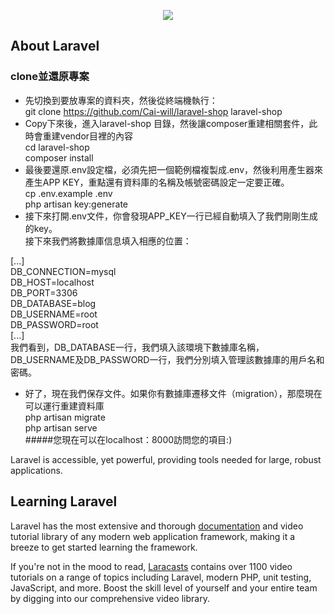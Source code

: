 <p align="center"><img src="https://laravel.com/assets/img/components/logo-laravel.svg"></p>

## About Laravel

<h3>clone並還原專案</h3>

- 先切換到要放專案的資料夾，然後從終端機執行：<br>
git clone https://github.com/Cai-will/laravel-shop laravel-shop 
- Copy下來後，進入laravel-shop 目錄，然後讓composer重建相關套件，此時會重建vendor目裡的內容<br>
cd laravel-shop<br>
composer install
- 最後要還原.env設定檔，必須先把一個範例檔複製成.env，然後利用產生器來產生APP KEY，重點還有資料庫的名稱及帳號密碼設定一定要正確。<br>
cp .env.example .env <br>
php artisan key:generate
- 接下來打開.env文件，你會發現APP_KEY一行已經自動填入了我們剛剛生成的key。<br>
接下來我們將數據庫信息填入相應的位置：

[...]                
DB_CONNECTION=mysql                    
DB_HOST=localhost                
DB_PORT=3306                    
DB_DATABASE=blog                    
DB_USERNAME=root                    
DB_PASSWORD=root                  
[...]<br>
我們看到，DB_DATABASE一行，我們填入該環境下數據庫名稱，DB_USERNAME及DB_PASSWORD一行，我們分別填入管理該數據庫的用戶名和密碼。

- 好了，現在我們保存文件。如果你有數據庫遷移文件（migration），那麼現在可以運行重建資料庫<br>
php artisan migrate<br>
php artisan serve<br>
#####您現在可以在localhost：8000訪問您的項目:)


Laravel is accessible, yet powerful, providing tools needed for large, robust applications.

## Learning Laravel

Laravel has the most extensive and thorough [documentation](https://laravel.com/docs) and video tutorial library of any modern web application framework, making it a breeze to get started learning the framework.

If you're not in the mood to read, [Laracasts](https://laracasts.com) contains over 1100 video tutorials on a range of topics including Laravel, modern PHP, unit testing, JavaScript, and more. Boost the skill level of yourself and your entire team by digging into our comprehensive video library.

